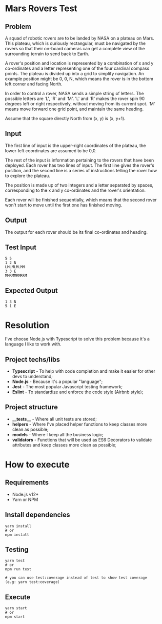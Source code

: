 # Mars Rovers Test

## Problem

A squad of robotic rovers are to be landed by NASA on a plateau on
Mars. This plateau, which is curiously rectangular, must be navigated
by the rovers so that their on-board cameras can get a complete view
of the surrounding terrain to send back to Earth.

A rover's position and location is represented by a combination of x
and y co-ordinates and a letter representing one of the four cardinal
compass points. The plateau is divided up into a grid to simplify
navigation. An example position might be 0, 0, N, which means the
rover is in the bottom left corner and facing North.

In order to control a rover, NASA sends a simple string of letters.
The possible letters are 'L', 'R' and 'M'. 'L' and 'R' makes the
rover spin 90 degrees left or right respectively, without moving from its current spot. 'M' means move forward one grid point, and maintain
the same heading.

Assume that the square directly North from (x, y) is (x, y+1).

## Input

The first line of input is the upper-right coordinates of the
plateau, the lower-left coordinates are assumed to be 0,0.

The rest of the input is information pertaining to the rovers that
have been deployed. Each rover has two lines of input. The first line
gives the rover's position, and the second line is a series of
instructions telling the rover how to explore the plateau.

The position is made up of two integers and a letter separated by
spaces, corresponding to the x and y co-ordinates and the rover's
orientation.

Each rover will be finished sequentially, which means that the second
rover won't start to move until the first one has finished moving.

## Output

The output for each rover should be its final co-ordinates and
heading.

## Test Input

    5 5
    1 2 N
    LMLMLMLMM
    3 3 E
    MMRMMRMRRM

## Expected Output

    1 3 N
    5 1 E

# Resolution

I've choose Node.js with Typescript to solve this problem because it's a language I like to work with.

## Project techs/libs

- **Typescript** - To help with code completion and make it easier for other devs to understand;
- **Node.js** - Because it's a popular "language";
- **Jest** - The most popular Javascript testing framework;
- **Eslint** - To standardize and enforce the code style (Airbnb style);

## Project structure

- **\_\_tests\_\_** - Where all unit tests are stored;
- **helpers** - Where I've placed helper functions to keep classes more clean as possible;
- **models** - Where I keep all the business logic;
- **validators** - Functions that will be used as ES6 Decorators to validate attributes and keep classes more clean as possible;

# How to execute

## Requirements

- Node.js v12+
- Yarn or NPM

## Install dependencies

    yarn install
    # or
    npm install

## Testing

    yarn test
    # or
    npm run test

    # you can use test:coverage instead of test to show test coverage (e.g: yarn test:coverage)

## Execute

    yarn start
    # or
    npm start
